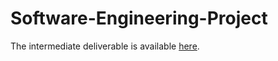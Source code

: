 # Software-Engineering-Project

The intermediate deliverable is available [here](https://github.com/VasiliuMiruna/Software-Engineering-Project/blob/main/Intermediate%20Deliverable.pdf).
